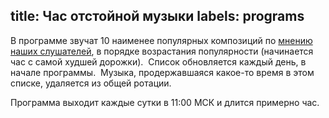 title: Час отстойной музыки
labels: programs
---
В программе звучат 10 наименее популярных композиций по [мнению наших
слушателей](/voting/), в порядке возрастания популярности (начинается час с
самой худшей дорожки).  Список обновляется каждый день, в начале программы. 
Музыка, продержавшаяся какое-то время в этом списке, удаляется из общей ротации.

Программа выходит каждые сутки в 11:00 МСК и длится примерно час.
